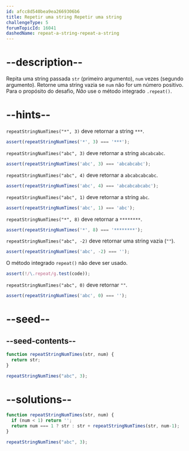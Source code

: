 ```yaml
---
id: afcc8d540bea9ea2669306b6
title: Repetir uma string Repetir uma string
challengeType: 5
forumTopicId: 16041
dashedName: repeat-a-string-repeat-a-string
---
```


# --description--

Repita uma string passada `str` (primeiro argumento), `num` vezes (segundo argumento). Retorne uma string vazia se `num` não for um número positivo. Para o propósito do desafio, *Não* use o método integrado `.repeat()`.

# --hints--

`repeatStringNumTimes("*", 3)` deve retornar a string `***`.

```js
assert(repeatStringNumTimes('*', 3) === '***');
```

`repeatStringNumTimes("abc", 3)` deve retornar a string `abcabcabc`.

```js
assert(repeatStringNumTimes('abc', 3) === 'abcabcabc');
```

`repeatStringNumTimes("abc", 4)` deve retornar a `abcabcabcabc`.

```js
assert(repeatStringNumTimes('abc', 4) === 'abcabcabcabc');
```

`repeatStringNumTimes("abc", 1)` deve retornar a string `abc`.

```js
assert(repeatStringNumTimes('abc', 1) === 'abc');
```

`repeatStringNumTimes("*", 8)` deve retornar a `********`.

```js
assert(repeatStringNumTimes('*', 8) === '********');
```

`repeatStringNumTimes("abc", -2)` deve retornar uma string vazia (`""`).

```js
assert(repeatStringNumTimes('abc', -2) === '');
```

O método integrado `repeat()` não deve ser usado.

```js
assert(!/\.repeat/g.test(code));
```

`repeatStringNumTimes("abc", 0)` deve retornar `""`.

```js
assert(repeatStringNumTimes('abc', 0) === '');
```

# --seed--

## --seed-contents--

```js
function repeatStringNumTimes(str, num) {
  return str;
}

repeatStringNumTimes("abc", 3);
```

# --solutions--

```js
function repeatStringNumTimes(str, num) {
  if (num < 1) return '';
  return num === 1 ? str : str + repeatStringNumTimes(str, num-1);
}

repeatStringNumTimes("abc", 3);
```
